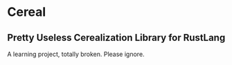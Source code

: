 # Cereal
Pretty Useless Cerealization Library for RustLang
----------------------------------------------------

A learning project, totally broken. Please ignore.
